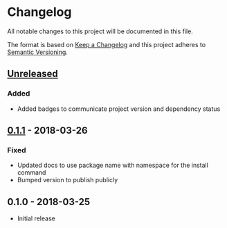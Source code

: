# Changelog
All notable changes to this project will be documented in this file.

The format is based on [Keep a Changelog](http://keepachangelog.com/en/1.0.0/)
and this project adheres to [Semantic Versioning](http://semver.org/spec/v2.0.0.html).

## [Unreleased]

### Added

* Added badges to communicate project version and dependency status

## [0.1.1] - 2018-03-26

### Fixed

* Updated docs to use package name with namespace for the install command
* Bumped version to publish publicly

## 0.1.0 - 2018-03-25
* Initial release

[Unreleased]: https://github.com/CondeNast/perf-timeline/compare/0.1.1...master
[0.1.1]: https://github.com/CondeNast/perf-timeline/compare/0.1.0...0.1.1

